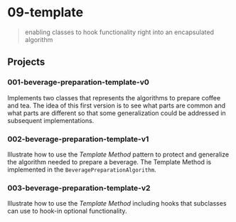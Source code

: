 # 09-template
> enabling classes to hook functionality right into an encapsulated algorithm

## Projects

### 001-beverage-preparation-template-v0
Implements two classes that represents the algorithms to prepare coffee and tea. The idea of this first version is to see what parts are common and what parts are different so that some generalization could be addressed in subsequent implementations.

### 002-beverage-preparation-template-v1
Illustrate how to use the *Template Method* pattern to protect and generalize the algorithm needed to prepare a beverage. The Template Method is implemented in the `BeveragePreparationAlgorithm`.

### 003-beverage-preparation-template-v2
Illustrate how to use the *Template Method* including hooks that subclasses can use to hook-in optional functionality.
